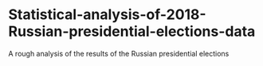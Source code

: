 # Statistical-analysis-of-2018-Russian-presidential-elections-data
A rough analysis of the results of the Russian presidential elections
